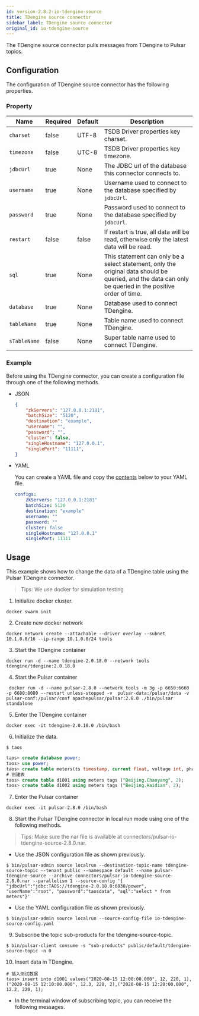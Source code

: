 ```yaml
---
id: version-2.8.2-io-tdengine-source
title: TDengine source connector
sidebar_label: TDengine source connector
original_id: io-tdengine-source
---
```



The TDengine source connector pulls messages from TDengine to Pulsar topics.

## Configuration
The configuration of TDengine source connector has the following properties.

### Property

| Name | Required | Default | Description |
|------|----------|---------|-------------|
| `charset` | false | UTF-8 | TSDB Driver properties key charset.|
| `timezone` | false | UTC-8 | TSDB Driver properties key timezone. |
|`jdbcUrl`|true|None|The JDBC url of the database this connector connects to.
| `username` | true | None | Username used to connect to the database specified by `jdbcUrl`.|
| `password` | true | None | Password used to connect to the database specified by `jdbcUrl`.|
| `restart` | false | false | If restart is true, all data will be read, otherwise only the latest data will be read. |
| `sql` | true | None | This statement can only be a select statement, only the original data should be queried, and the data can only be queried in the positive order of time.|
| `database` | true | None | Database used to connect TDengine. |
| `tableName` | true | None | Table name used to connect TDengine. |
| `sTableName` | false | None | Super table name used to connect TDengine. |

### Example 

Before using the TDengine connector, you can create a configuration file through one of the following methods.

* JSON

    ```json
    {
        "zkServers": "127.0.0.1:2181",
        "batchSize": "5120",
        "destination": "example",
        "username": "",
        "password": "",
        "cluster": false,
        "singleHostname": "127.0.0.1",
        "singlePort": "11111",
    }
    ```

* YAML

  You can create a YAML file and copy the [contents](https://github.com/apache/pulsar/blob/master/pulsar-io/canal/src/main/resources/canal-mysql-source-config.yaml) below to your YAML file.

    ```yaml
    configs:
        zkServers: "127.0.0.1:2181"
        batchSize: 5120
        destination: "example"
        username: ""
        password: ""
        cluster: false
        singleHostname: "127.0.0.1"
        singlePort: 11111
    ```
  
## Usage

This example shows how to change the data of a TDengine table using the Pulsar TDengine connector.

> Tips: We use docker for simulation testing

1. Initialize docker cluster.
```shell
docker swarm init
```

2. Create new docker network 
```shell
docker network create --attachable --driver overlay --subnet 10.1.0.0/16 --ip-range 10.1.0.0/24 tools
```

3. Start the TDengine container
```shell
docker run -d --name tdengine-2.0.18.0 --network tools tdengine/tdengine:2.0.18.0
```

4. Start the Pulsar container 
```shell
 docker run -d --name pulsar-2.8.0 --network tools -m 3g -p 6650:6660 -p 6680:8080 --restart unless-stopped -v  pulsar-data:/pulsar/data -v pulsar-conf:/pulsar/conf apachepulsar/pulsar:2.8.0 ./bin/pulsar standalone
```

5. Enter the TDengine container
```shell
docker exec -it tdengine-2.0.18.0 /bin/bash
```

6. Initialize the data.
```shell
$ taos
```

```sql
taos> create database power;
taos> use power;
taos> create table meters(ts timestamp, current float, voltage int, phase int) tags(location binary(64), groupId int);
# 创建表
taos> create table d1001 using meters tags ("Beijing.Chaoyang", 2);
taos> create table d1002 using meters tags ("Beijing.Haidian", 2);

```

7. Enter the Pulsar container
```shell
docker exec -it pulsar-2.8.0 /bin/bash 
```

8. Start the Pulsar TDengine connector in local run mode using one of the following methods.

> Tips: Make sure the nar file is available at connectors/pulsar-io-tdengine-source-2.8.0.nar.

- Use the JSON configuration file as shown previously.
```shell
$ bin/pulsar-admin source localrun --destination-topic-name tdengine-source-topic --tenant public --namespace default --name pulsar-tdengine-source --archive connectors/pulsar-io-tdengine-source-2.8.0.nar --parallelism 1 --source-config '{ "jdbcUrl":"jdbc:TAOS://tdengine-2.0.18.0:6030/power", "userName":"root", "password":"taosdata", "sql":"select * from meters"}'
```
- Use the YAML configuration file as shown previously.

```shell
$ bin/pulsar-admin source localrun --source-config-file io-tdengine-source-config.yaml
```

9. Subscribe the topic sub-products for the tdengine-source-topic.
```shell
$ bin/pulsar-client consume -s "sub-products" public/default/tdengine-source-topic -n 0
```

10. Insert data in TDengine.
```shell
# 插入测试数据
taos> insert into d1001 values("2020-08-15 12:00:00.000", 12, 220, 1),("2020-08-15 12:10:00.000", 12.3, 220, 2),("2020-08-15 12:20:00.000", 12.2, 220, 1);
```

- In the terminal window of subscribing topic, you can receive the following messages.
```shell

```

